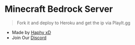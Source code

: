 # Minecraft Bedrock Server
> Fork it and deploy to Heroku and get the ip via PlayIt.gg

* Made by [Haphy xD](https://www.youtube.com/channel/UCK9F2ptByYjY4UOqMn4UXNQ?sub_confirmation=1)
* Join Our [Discord](https://discord.gg/pdZ6HqnP9v)
